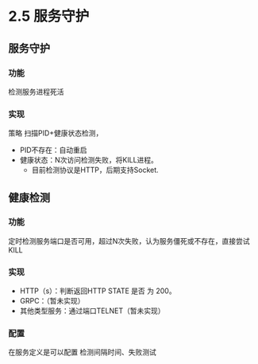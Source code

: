 # 2.5 服务守护

## 服务守护

### 功能

检测服务进程死活

### 实现

策略 扫描PID+健康状态检测，

* PID不存在：自动重启
* 健康状态：N次访问检测失败，将KILL进程。
  * 目前检测协议是HTTP，后期支持Socket.

## 健康检测

### 功能

定时检测服务端口是否可用，超过N次失败，认为服务僵死或不存在，直接尝试KILL

### 实现

* HTTP（s）：判断返回HTTP STATE 是否 为 200。
* GRPC：（暂未实现）
* 其他类型服务：通过端口TELNET（暂未实现）

### 配置

在服务定义是可以配置 检测间隔时间、失败测试


